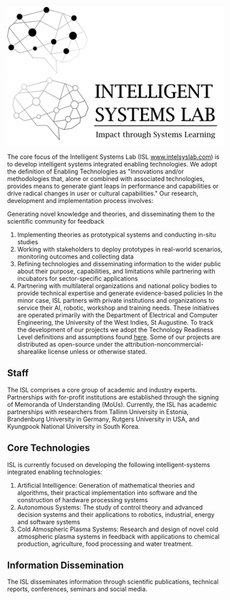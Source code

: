 ![ISL Logo](ISL_dark.png#gh-dark-mode-only)
![ISL Logo](ISL_light.png#gh-light-mode-only)

The core focus of the Intelligent Systems Lab (ISL www.intelsyslab.com) is to develop intelligent systems integrated enabling technologies. We adopt the definition of Enabling Technologies as "Innovations and/or methodologies that, alone or combined with associated technologies, provides means to generate giant leaps in performance and capabilities or drive radical changes in user or cultural capabilities." Our research, development and implementation process involves:

Generating novel knowledge and theories, and disseminating them to the scientific community for feedback
1. Implementing theories as prototypical systems and conducting in-situ studies
2. Working with stakeholders to deploy prototypes in real-world scenarios, monitoring outcomes and collecting data
3. Refining technologies and disseminating information to the wider public about their purpose, capabilities, and limitations while partnering with incubators for sector-specific applications
4. Partnering with multilateral organizations and national policy bodies to provide technical expertise and generate evidence-based policies
In the minor case, ISL partners with private institutions and organizations to service their AI, robotic, workshop and training needs. These initiatives are operated primarily with the Department of Electrical and Computer Engineering, the University of the West Indies, St Augustine. To track the development of our projects we adopt the Technology Readiness Level definitions and assumptions found [here](https://www.nasa.gov/directorates/somd/space-communications-navigation-program/technology-readiness-levels/). Some of our projects are distributed as open-source under the attribution-noncommercial-sharealike license unless or otherwise stated.

## Staff
The ISL comprises a core group of academic and industry experts. Partnerships with for-profit institutions are established through the signing of Memoranda of Understanding (MoUs). Currently, the ISL has academic partnerships with researchers from Tallinn University in Estonia, Brandenburg University in Germany, Rutgers University in USA, and Kyungpook National University in South Korea.

## Core Technologies
ISL is currently focused on developing the following intelligent-systems integrated enabling technologies:
1. Artificial Intelligence: Generation of mathematical theories and algorithms, their practical implementation into software and the construction of hardware processing systems
2. Autonomous Systems: The study of control theory and advanced decision systems and their applications to robotics, industrial, energy and software systems
3. Cold Atmospheric Plasma Systems: Research and design of novel cold atmospheric plasma systems in feedback with applications to chemical production, agriculture, food processing and water treatment.

## Information Dissemination
The ISL disseminates information through scientific publications, technical reports, conferences, seminars and social media.
